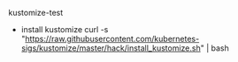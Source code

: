kustomize-test
- install kustomize 
    curl -s "https://raw.githubusercontent.com/kubernetes-sigs/kustomize/master/hack/install_kustomize.sh"  | bash
